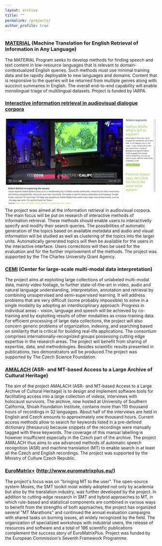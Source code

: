 ```yaml
---
layout: archive
title: ""
permalink: /projects/
author_profile: true
---
```


### [MATERIAL](https://www.iarpa.gov/index.php/research-programs/material) (Machine Translation for English Retrieval of Information in Any Language)
The MATERIAL Program seeks to develop methods for finding speech and text content in low-resource languages that is relevant to domain-contextualized English queries. Such methods must use minimal training data and be rapidly deployable to new languages and domains. Content that is responsive to the queries will be returned from multiple genres along with succinct summaries in English. The overall end-to-end capability will enable monolingual triage of multilingual datasets.
Project is funded by IARPA.


### [Interactive information retrieval in audiovisual dialogue corpora](https://ufal.mff.cuni.cz/grants/interactive-information-retrieval-audiovisual-dialogue-corpora)
![Shamus](https://github.com/galuscakova/galuscakova.github.io/blob/master/images/shamus.png)
The project was aimed at the information retrieval in audiovisual corpora. The main focus will be put on research of interactive methods of information retrieval. These methods should enable users to interactivelly specify and modify their search queries. The possibilities of automatic generation of the topics based on available metadata and audio and visual information will be studied as well as clustering of the topics into the larger units. Automatically generated topics will then be available for the users in the interactive interface. Users corrections will then be used for the evaluation and for the further improvement of the methods. The project was supported by the The Charles University Grant Agency.

### [CEMI](https://starfos.tacr.cz/en/project/GBP103%2F12%2FG084) (Center for large-scale multi-modal data interpretation)
The project aims at exploiting large collections of unlabeled multi-modal data, mainly video footage, to further state-of-the-art in video, audio and natural language understanding, interpretation, annotation and retrieval by combining unsupervised and semi-supervised learning. It will address problems that are very difficult (some probably impossible) to solve in a single modality by adopting an interdisciplinary approach. Progress in individual areas - vision, language and speech will be achieved by co-training and by exploiting results of other modalities as cross-training data. For efficient processing of large data collections, the project will also concern generic problems of organization, indexing, and searching based on similarity that is critical for building real-life applications. The consortium comprises internationally-recognized groups possessing cutting edge expertise in the research areas. The project will benefit from sharing of expertise, data, and methodologies. Besides scientific results presented in publications, two demonstrators will be produced.The project was supported by 
The Czech Science Foundation.

### [AMALACH](http://ufal.mff.cuni.cz/grants/amalach) (ASR- and MT-based Access to a Large Archive of Cultural Heritage)
The aim of the project AMALACH (ASR- and MT-based Access to a Large Archive of Cultural Heritage) is to design and implement software tools for facilitating access into a large collection of videos, interviews with holocaust survivors. The archive, now hosted at University of Southern California, Shoah Foundation Institute, contains more than 110 thousand hours of recordings in 32 languages. About half of the interviews are held in English and Czech amounts to approximately one thousand hours. Current access methods allow to search for keywords listed in a pre-defined dictionary (thesaurus) because snippets of the recordings were manually tagged with these keywords. The coverage of this manual labelling is however insufficient especially in the Czech part of the archive.
The project AMALACH thus aims to use advanced methods of automatic speech recognition (ASR) and machine translation (MT) to enable search in at least all the Czech and English recordings. The project was supported by the Ministry of Culture Czech Republic.

### [EuroMatrix+](http://www.euromatrixplus.eu/) (http://www.euromatrixplus.eu/)
The project's focus was on "bringing MT to the user". The open-source system Moses, the SMT toolkit most widely adopted not only by academia but also by the translation industry, was further developed by the project. In addition to cutting-edge research in SMT and hybrid approaches to MT, in which rule-based and statistical components are combined in various ways to benefit from the strengths of both approaches, the project has organized several "MT Marathons" and continued the annual evaluation campaigns with shared tasks on burning issues, all widely recognized by the field. The organization of specialized workshops with industrial users, the release of resources and software and a total of 196 scientific publications complement the success story of EuroMatrixPlus. Project was funded by the European Commission's Seventh Framework Programme.
